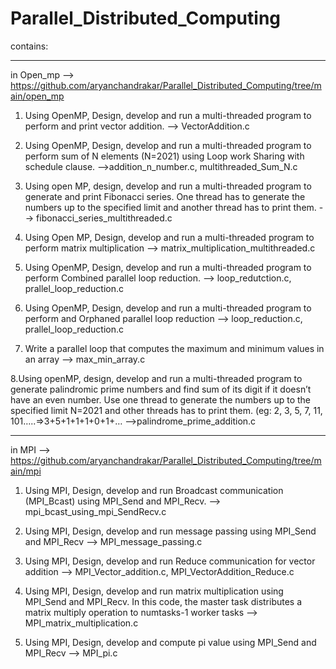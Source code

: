 # Parallel_Distributed_Computing

contains:

_______________________________________________________________________________________________________________________________________________________________________________

in Open_mp --> https://github.com/aryanchandrakar/Parallel_Distributed_Computing/tree/main/open_mp

1. Using OpenMP, Design, develop and run a multi-threaded program to perform and print vector addition. --> VectorAddition.c

2. Using OpenMP, Design, develop and run a multi-threaded program to perform sum of N elements (N=2021) using Loop work Sharing with schedule clause. -->addition_n_number.c, multithreaded_Sum_N.c

3. Using open MP, design, develop and run a multi-threaded program to generate and print Fibonacci series. One thread has to generate the numbers up to the specified limit and another thread has to print them. --> fibonacci_series_multithreaded.c

4. Using Open MP, Design, develop and run a multi-threaded program to perform matrix multiplication --> matrix_multiplication_multithreaded.c

5. Using OpenMP, Design, develop and run a multi-threaded program to perform Combined parallel loop reduction. --> loop_redutction.c, prallel_loop_reduction.c

6. Using OpenMP, Design, develop and run a multi-threaded program to perform and Orphaned parallel loop reduction --> loop_reduction.c, prallel_loop_reduction.c

7. Write a parallel loop that computes the maximum and minimum values in an array --> max_min_array.c

8.Using openMP, design, develop and run a multi-threaded program to generate palindromic prime numbers and find sum of its digit if it doesn’t have an even number. Use one thread to generate the numbers up to the specified limit N=2021 and other threads has to print them. (eg: 2, 3, 5, 7, 11, 101…..=>3+5+1+1+1+0+1+… -->palindrome_prime_addition.c 

________________________________________________________________________________________________________________________________________________________________________________

in MPI --> https://github.com/aryanchandrakar/Parallel_Distributed_Computing/tree/main/mpi

1. Using MPI, Design, develop and run Broadcast communication (MPI_Bcast) using MPI_Send and MPI_Recv. --> mpi_bcast_using_mpi_SendRecv.c

2. Using MPI, Design, develop and run message passing using MPI_Send and MPI_Recv --> MPI_message_passing.c 

3. Using MPI, Design, develop and run Reduce communication for vector addition --> MPI_Vector_addition.c, MPI_VectorAddition_Reduce.c

4. Using MPI, Design, develop and run matrix multiplication using MPI_Send and MPI_Recv. In this code, the master task distributes a matrix multiply operation to numtasks-1 worker tasks --> MPI_matrix_multiplication.c

5. Using MPI, Design, develop and compute pi value using MPI_Send and MPI_Recv --> MPI_pi.c
